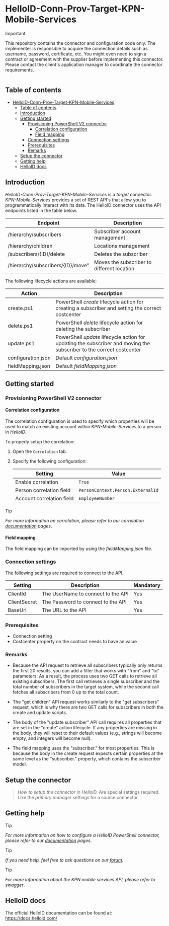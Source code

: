 # HelloID-Conn-Prov-Target-KPN-Mobile-Services

> [!IMPORTANT]
> This repository contains the connector and configuration code only. The implementer is responsible to acquire the connection details such as username, password, certificate, etc. You might even need to sign a contract or agreement with the supplier before implementing this connector. Please contact the client's application manager to coordinate the connector requirements.

<p align="center">
  <img src="">
</p>

## Table of contents

- [HelloID-Conn-Prov-Target-KPN-Mobile-Services](#helloid-conn-prov-target-connectorname)
  - [Table of contents](#table-of-contents)
  - [Introduction](#introduction)
  - [Getting started](#getting-started)
    - [Provisioning PowerShell V2 connector](#provisioning-powershell-v2-connector)
      - [Correlation configuration](#correlation-configuration)
      - [Field mapping](#field-mapping)
    - [Connection settings](#connection-settings)
    - [Prerequisites](#prerequisites)
    - [Remarks](#remarks)
  - [Setup the connector](#setup-the-connector)
  - [Getting help](#getting-help)
  - [HelloID docs](#helloid-docs)

## Introduction

_HelloID-Conn-Prov-Target-KPN-Mobile-Services_ is a _target_ connector. _KPN-Mobile-Services_ provides a set of REST API's that allow you to programmatically interact with its data. The HelloID connector uses the API endpoints listed in the table below.

| Endpoint                          | Description                                |
| --------------------------------- | ------------------------------------------ |
| /hierarchy/subscribers            | Subscriber account management              |
| /hierarchy/children               | Locations management                       |
| /subscribers/{ID}/delete          | Deletes the subscriber                     |
| /hierarchy/subscribers/{ID}/move" | Moves the subscriber to different location |

The following lifecycle actions are available:

| Action                                  | Description                                                                                                          |
| --------------------------------------- | -------------------------------------------------------------------------------------------------------------------- |
| create.ps1                              | PowerShell _create_ lifecycle action for creating a subscriber and setting the correct costcenter                    |
| delete.ps1                              | PowerShell _delete_ lifecycle action for deleting the subscriber                                                     |
| update.ps1                              | PowerShell _update_ lifecycle action for updating the subscriber and moving the subscriber to the correct costcenter |
| configuration.json                      | Default _configuration.json_                                                                                         |
| fieldMapping.json                       | Default _fieldMapping.json_                                                                                          |

## Getting started

### Provisioning PowerShell V2 connector

#### Correlation configuration

The correlation configuration is used to specify which properties will be used to match an existing account within _KPN-Mobile-Services_ to a person in _HelloID_.

To properly setup the correlation:

1. Open the `Correlation` tab.

2. Specify the following configuration:

    | Setting                   | Value                             |
    | ------------------------- | --------------------------------- |
    | Enable correlation        | `True`                            |
    | Person correlation field  | `PersonContext.Person.ExternalId` |
    | Account correlation field | `EmployeeNumber`                  |

> [!TIP]
> _For more information on correlation, please refer to our correlation [documentation](https://docs.helloid.com/en/provisioning/target-systems/powershell-v2-target-systems/correlation.html) pages_.

#### Field mapping

The field mapping can be imported by using the _fieldMapping.json_ file.

### Connection settings

The following settings are required to connect to the API.

| Setting      | Description                          | Mandatory |
| ------------ | ------------------------------------ | --------- |
| ClientId     | The UserName to connect to the API   | Yes       |
| ClientSecret | The Password to connect to the API   | Yes       |
| BaseUrl      | The URL to the API                   | Yes       |

### Prerequisites
- Connection setting
- Costcenter property on the contract needs to have an value 

### Remarks
- Because the API request to retrieve all subscribers typically only returns the first 20 results, you can add a filter that works with "from" and "to" parameters. As a result, the process uses two GET calls to retrieve all existing subscribers. The first call retrieves a single subscriber and the total number of subscribers in the target system, while the second call fetches all subscribers from 0 up to the total count.

- The "get children" API request works similarly to the "get subscribers" request, which is why there are two GET calls for subscribers in both the create and update scripts.

- The body of the "update subscriber" API call requires all properties that are set in the "create" action lifecycle. If any properties are missing in the body, they will reset to their default values (e.g., strings will become empty, and integers will become null).

- The field mapping uses the "subscriber." for most properties. This is because the body in the create request expects certain properties at the same level as the "subscriber." property, which contains the subscriber model.


## Setup the connector

> _How to setup the connector in HelloID._ Are special settings required. Like the _primary manager_ settings for a source connector.

## Getting help

> [!TIP]
> _For more information on how to configure a HelloID PowerShell connector, please refer to our [documentation](https://docs.helloid.com/en/provisioning/target-systems/powershell-v2-target-systems.html) pages_.

> [!TIP]
>  _If you need help, feel free to ask questions on our [forum](https://forum.helloid.com/forum/helloid-connectors/provisioning/5278-helloid-provisioning-target-kpn-mobile-services)_.

> [!TIP]
>  _For more information about the KPN mobile services API, please refer to [swagger](https://app.swaggerhub.com/apis-docs/kpn/MobileServicesManagement-KPN/v11)_.

## HelloID docs

The official HelloID documentation can be found at: https://docs.helloid.com/

